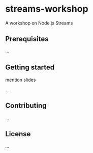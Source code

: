 # streams-workshop

A workshop on Node.js Streams


## Prerequisites

...


## Getting started

mention slides

...


## Contributing

...


## License


...
